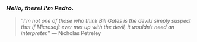 ### *Hello, there! I'm Pedro.*
> ″*I’m not one of those who think Bill Gates is the devil.I simply suspect that if Microsoft ever met up with the devil, it wouldn’t need an interpreter.*″
 — Nicholas Petreley
